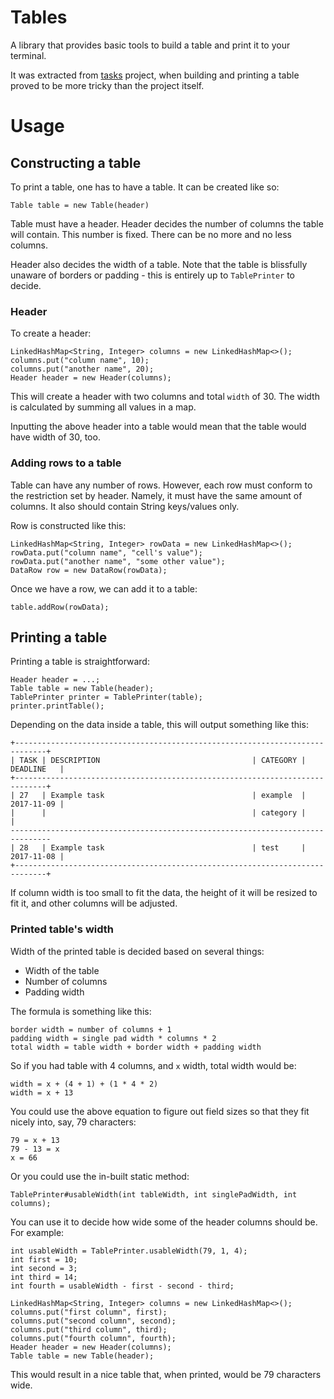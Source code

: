 # Tables
A library that provides basic tools to build a table and print it to your terminal.

It was extracted from [tasks](https://github.com/vilisimo/tasks) project, when building 
and printing a table proved to be more tricky than the project itself. 

# Usage
## Constructing a table
To print a table, one has to have a table. It can be created like so:
~~~
Table table = new Table(header)
~~~

Table must have a header. Header decides the number of columns the table will contain.
This number is fixed. There can be no more and no less columns.

Header also decides the width of a table. Note that the table is blissfully unaware of 
borders or padding - this is entirely up to `TablePrinter` to decide.   

### Header
To create a header:
~~~
LinkedHashMap<String, Integer> columns = new LinkedHashMap<>();
columns.put("column name", 10);
columns.put("another name", 20);
Header header = new Header(columns);
~~~

This will create a header with two columns and total `width` of 30. The width is 
calculated by summing all values in a map. 

Inputting the above header into a table would mean that the table would have width 
of 30, too.

### Adding rows to a table
Table can have any number of rows. However, each row must conform to the restriction
set by header. Namely, it must have the same amount of columns. It also should contain
String keys/values only. 

Row is constructed like this:
~~~
LinkedHashMap<String, Integer> rowData = new LinkedHashMap<>();
rowData.put("column name", "cell's value");
rowData.put("another name", "some other value");
DataRow row = new DataRow(rowData);
~~~

Once we have a row, we can add it to a table:
~~~
table.addRow(rowData);
~~~

## Printing a table
Printing a table is straightforward:
~~~
Header header = ...;
Table table = new Table(header);
TablePrinter printer = TablePrinter(table);
printer.printTable();
~~~

Depending on the data inside a table, this will output something like this:
~~~
+-----------------------------------------------------------------------------+
| TASK | DESCRIPTION                                  | CATEGORY | DEADLINE   |
+-----------------------------------------------------------------------------+
| 27   | Example task                                 | example  | 2017-11-09 |
|      |                                              | category |            |
-------------------------------------------------------------------------------
| 28   | Example task                                 | test     | 2017-11-08 |
+-----------------------------------------------------------------------------+
~~~

If column width is too small to fit the data, the height of it will be resized
to fit it, and other columns will be adjusted.

### Printed table's width
Width of the printed table is decided based on several things:
* Width of the table
* Number of columns
* Padding width

The formula is something like this:
~~~
border width = number of columns + 1
padding width = single pad width * columns * 2
total width = table width + border width + padding width
~~~

So if you had table with 4 columns, and `x` width, total width would be:
~~~
width = x + (4 + 1) + (1 * 4 * 2) 
width = x + 13 
~~~

You could use the above equation to figure out field sizes so that they
fit nicely into, say, 79 characters:
~~~
79 = x + 13
79 - 13 = x
x = 66
~~~

Or you could use the in-built static method:
~~~
TablePrinter#usableWidth(int tableWidth, int singlePadWidth, int columns);
~~~

You can use it to decide how wide some of the header columns should be.
For example:
~~~
int usableWidth = TablePrinter.usableWidth(79, 1, 4);
int first = 10;
int second = 3;
int third = 14;
int fourth = usableWidth - first - second - third;

LinkedHashMap<String, Integer> columns = new LinkedHashMap<>();
columns.put("first column", first);
columns.put("second column", second);
columns.put("third column", third);
columns.put("fourth column", fourth);
Header header = new Header(columns);
Table table = new Table(header);
~~~

This would result in a nice table that, when printed, would be 79 characters
wide.